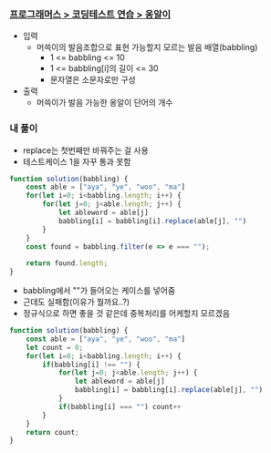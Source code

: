 ### [프로그래머스 > 코딩테스트 연습 > 옹알이](https://school.programmers.co.kr/learn/courses/30/lessons/120956)

- 입력
  - 머쓱이의 발음조합으로 표현 가능할지 모르는 발음 배열(babbling)
    - 1 <= babbling <= 10
    - 1 <= babbling[i]의 길이 <= 30
    - 문자열은 소문자로만 구성
- 출력
  - 머쓱이가 발음 가능한 옹알이 단어의 개수

### 내 풀이

- replace는 첫번째만 바꿔주는 걸 사용
- 테스트케이스 1을 자꾸 통과 못함

```js
function solution(babbling) {
    const able = ["aya", "ye", "woo", "ma"]
    for(let i=0; i<babbling.length; i++) {
        for(let j=0; j<able.length; j++) {
            let ableword = able[j]
            babbling[i] = babbling[i].replace(able[j], "")
        }
    }
    const found = babbling.filter(e => e === "");
    
    return found.length;
}
```

- babbling에서 ""가 들어오는 케이스를 넣어줌
- 근데도 실패함(이유가 뭘까요..?)
- 정규식으로 하면 좋을 것 같은데 중복처리를 어케할지 모르겠음

```js
function solution(babbling) {
    const able = ["aya", "ye", "woo", "ma"]
    let count = 0;    
    for(let i=0; i<babbling.length; i++) {
        if(babbling[i] !== "") {
            for(let j=0; j<able.length; j++) {
                let ableword = able[j]
                babbling[i] = babbling[i].replace(able[j], "")
            }
            if(babbling[i] === "") count++
        }
    }
    return count;
}
```
